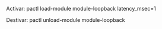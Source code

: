 Activar: pactl load-module module-loopback latency_msec=1

Destivar: pactl unload-module module-loopback